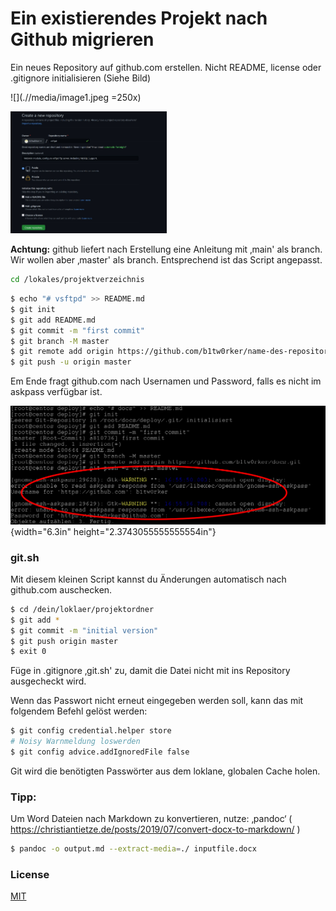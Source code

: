 # Ein existierendes Projekt nach Github migrieren

Ein neues Repository auf github.com erstellen. Nicht README, license
oder .gitignore initialisieren (Siehe Bild)

![](.//media/image1.jpeg =250x)

<img src="media/image1.jpeg" width="250">

**Achtung:** github liefert nach Erstellung eine Anleitung mit ‚main'
als branch. Wir wollen aber ‚master' als branch. Entsprechend ist das
Script angepasst.

```bash
cd /lokales/projektverzeichnis
```

```bash
$ echo "# vsftpd" >> README.md
$ git init
$ git add README.md
$ git commit -m "first commit"
$ git branch -M master
$ git remote add origin https://github.com/b1tw0rker/name-des-repository.git
$ git push -u origin master
```



Em Ende fragt github.com nach Usernamen und Password, falls es nicht im
askpass verfügbar ist.

![](.//media/image2.jpg){width="6.3in" height="2.3743055555555554in"}

### git.sh
Mit diesem kleinen Script kannst du Änderungen automatisch nach
github.com auschecken.


```bash
$ cd /dein/loklaer/projektordner
$ git add *
$ git commit -m "initial version"
$ git push origin master
$ exit 0
```

Füge in .gitignore ‚git.sh' zu, damit die Datei nicht mit ins Repository
ausgecheckt wird.


Wenn das Passwort nicht erneut eingegeben werden soll, kann das mit
folgendem Befehl gelöst werden:


```bash
$ git config credential.helper store
# Noisy Warnmeldung loswerden
$ git config advice.addIgnoredFile false
```


Git wird die benötigten Passwörter aus dem loklane, globalen Cache
holen.

### Tipp:
Um Word Dateien nach Markdown zu konvertieren, nutze: ‚pandoc‘ 
( https://christiantietze.de/posts/2019/07/convert-docx-to-markdown/ )


```bash
$ pandoc -o output.md --extract-media=./ inputfile.docx
```


### License
[MIT](https://choosealicense.com/licenses/mit/)